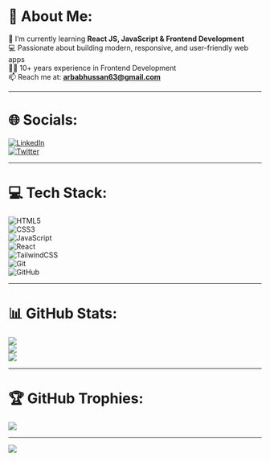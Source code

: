 # 💫 About Me:
🌱 I’m currently learning **React JS, JavaScript & Frontend Development**  
💻 Passionate about building modern, responsive, and user-friendly web apps  
👨‍💻 10+ years experience in Frontend Development  
📫 Reach me at: **arbabhussan63@gmail.com**  

---

# 🌐 Socials:
[![LinkedIn](https://img.shields.io/badge/LinkedIn-%230077B5.svg?logo=linkedin&logoColor=white)](https://linkedin.com/in/your-linkedin)  
[![Twitter](https://img.shields.io/badge/Twitter-%231DA1F2.svg?logo=twitter&logoColor=white)](https://twitter.com/your-twitter)  

---

# 💻 Tech Stack:
![HTML5](https://img.shields.io/badge/html5-%23E34F26.svg?style=for-the-badge&logo=html5&logoColor=white)  
![CSS3](https://img.shields.io/badge/css3-%231572B6.svg?style=for-the-badge&logo=css3&logoColor=white)  
![JavaScript](https://img.shields.io/badge/javascript-%23323330.svg?style=for-the-badge&logo=javascript&logoColor=%23F7DF1E)  
![React](https://img.shields.io/badge/react-%2320232a.svg?style=for-the-badge&logo=react&logoColor=%2361DAFB)  
![TailwindCSS](https://img.shields.io/badge/tailwindcss-%2338B2AC.svg?style=for-the-badge&logo=tailwind-css&logoColor=white)  
![Git](https://img.shields.io/badge/git-%23F05033.svg?style=for-the-badge&logo=git&logoColor=white)  
![GitHub](https://img.shields.io/badge/github-%23121011.svg?style=for-the-badge&logo=github&logoColor=white)  

---

# 📊 GitHub Stats:
![](https://github-readme-stats.vercel.app/api?username=Hussainarbab&theme=radical&hide_border=false&include_all_commits=true&count_private=true)  
![](https://streak-stats.demolab.com/?user=Hussainarbab&theme=radical&hide_border=false)  
![](https://github-readme-stats.vercel.app/api/top-langs/?username=Hussainarbab&theme=radical&hide_border=false&include_all_commits=true&count_private=true&layout=compact)  

---

# 🏆 GitHub Trophies:
![](https://github-profile-trophy.vercel.app/?username=Hussainarbab&theme=radical&no-frame=false&no-bg=true&margin-w=4)

---

[![](https://visitcount.itsvg.in/api?id=Hussainarbab&icon=0&color=0)](https://visitcount.itsvg.in)
